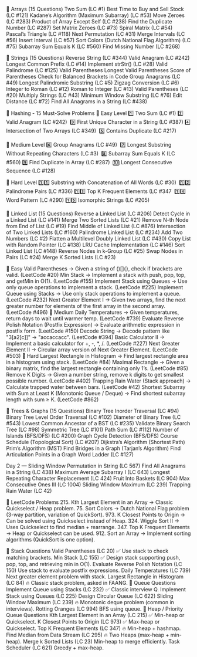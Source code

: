 📌 Arrays (15 Questions)
Two Sum (LC #1)
Best Time to Buy and Sell Stock (LC #121)
Kadane’s Algorithm (Maximum Subarray) (LC #53)
Move Zeroes (LC #283)
Product of Array Except Self (LC #238)
Find the Duplicate Number (LC #287)
Set Matrix Zeroes (LC #73)
Spiral Matrix (LC #54)
Pascal’s Triangle (LC #118)
Next Permutation (LC #31)
Merge Intervals (LC #56)
Insert Interval (LC #57)
Sort Colors (Dutch National Flag Algorithm) (LC #75)
Subarray Sum Equals K (LC #560)
Find Missing Number (LC #268)

📌 Strings (15 Questions)
Reverse String (LC #344)
Valid Anagram (LC #242)
Longest Common Prefix (LC #14)
Implement strStr() (LC #28)
Valid Palindrome (LC #125)
 Valid Parentheses
Longest Valid Parentheses
 Score of Parentheses Check for Balanced Brackets in Code
Group Anagrams (LC #49)
Longest Palindromic Substring (LC #5)
Zigzag Conversion (LC #6)
Integer to Roman (LC #12)
Roman to Integer (LC #13)
Valid Parentheses (LC #20)
Multiply Strings (LC #43)
Minimum Window Substring (LC #76)
Edit Distance (LC #72)
Find All Anagrams in a String (LC #438)

📌 Hashing - 15 Must-Solve Problems
🔹 Easy Level
1️⃣ Two Sum (LC #1)
2️⃣ Valid Anagram (LC #242) 
3️⃣ First Unique Character in a String (LC #387)
4️⃣ Intersection of Two Arrays (LC #349) 
5️⃣ Contains Duplicate (LC #217)

🔹 Medium Level
6️⃣ Group Anagrams (LC #49) 
7️⃣ Longest Substring Without Repeating Characters (LC #3) 
8️⃣ Subarray Sum Equals K (LC #560)
9️⃣ Find Duplicate in Array (LC #287) 
🔟 Longest Consecutive Sequence (LC #128)

🔹 Hard Level
1️⃣1️⃣ Substring with Concatenation of All Words (LC #30) 
1️⃣2️⃣ Palindrome Pairs (LC #336)
1️⃣3️⃣ Top K Frequent Elements (LC #347
 1️⃣4️⃣ Word Pattern (LC #290)
1️⃣5️⃣ Isomorphic Strings (LC #205)


📌 Linked List (15 Questions)
Reverse a Linked List (LC #206)
Detect Cycle in a Linked List (LC #141)
Merge Two Sorted Lists (LC #21)
Remove N-th Node from End of List (LC #19)
Find Middle of Linked List (LC #876)
Intersection of Two Linked Lists (LC #160)
Palindrome Linked List (LC #234)
Add Two Numbers (LC #2)
Flatten a Multilevel Doubly Linked List (LC #430)
Copy List with Random Pointer (LC #138)
LRU Cache Implementation (LC #146)
Sort Linked List (LC #148)
Reverse Nodes in k-Group (LC #25)
Swap Nodes in Pairs (LC #24)
Merge K Sorted Lists (LC #23)



📗 Easy
Valid Parentheses
→ Given a string of ()[]{}, check if brackets are valid.
(LeetCode #20)
Min Stack
→ Implement a stack with push, pop, top, and getMin in O(1).
(LeetCode #155)
Implement Stack using Queues
→ Use only queue operations to implement a stack.
(LeetCode #225)
Implement Queue using Stacks
→ Use only stack operations to implement a queue.
(LeetCode #232)
Next Greater Element I
→ Given two arrays, find the next greater number for elements of the first array in the second array.
(LeetCode #496)
📘 Medium
Daily Temperatures
→ Given temperatures, return days to wait until warmer temp.
(LeetCode #739)
Evaluate Reverse Polish Notation (Postfix Expression)
→ Evaluate arithmetic expression in postfix form.
(LeetCode #150)
Decode String
→ Decode pattern like "3[a2[c]]" → "accaccacc".
(LeetCode #394)
Basic Calculator II
→ Implement a basic calculator for +, -, *, /.
(LeetCode #227)
Next Greater Element II
→ Circular array version of Next Greater Element.
(LeetCode #503)
📕 Hard
Largest Rectangle in Histogram
→ Find largest rectangle area in a histogram using stack.
(LeetCode #84)
Maximal Rectangle
→ Given a binary matrix, find the largest rectangle containing only 1’s.
(LeetCode #85)
Remove K Digits
→ Given a number string, remove k digits to get smallest possible number.
(LeetCode #402)
Trapping Rain Water (Stack approach)
→ Calculate trapped water between bars.
(LeetCode #42)
Shortest Subarray with Sum at Least K (Monotonic Queue / Deque)
→ Find shortest subarray length with sum ≥ K.
(LeetCode #862)


📌 Trees & Graphs (15 Questions)
Binary Tree Inorder Traversal (LC #94)
Binary Tree Level Order Traversal (LC #102)
Diameter of Binary Tree (LC #543)
Lowest Common Ancestor of a BST (LC #235)
Validate Binary Search Tree (LC #98)
Symmetric Tree (LC #101)
Path Sum (LC #112)
Number of Islands (BFS/DFS) (LC #200)
Graph Cycle Detection (BFS/DFS)
Course Schedule (Topological Sort) (LC #207)
Dijkstra’s Algorithm (Shortest Path)
Prim’s Algorithm (MST)
Find Bridges in a Graph (Tarjan’s Algorithm)
Find Articulation Points in a Graph
Word Ladder (LC #127)


Day 2 — Sliding Window
Permutation in String (LC 567)
Find All Anagrams in a String (LC 438)
Maximum Average Subarray I (LC 643)
Longest Repeating Character Replacement (LC 424)
Fruit Into Baskets (LC 904)
Max Consecutive Ones III (LC 1004)
Sliding Window Maximum (LC 239)
Trapping Rain Water (LC 42)



🔹 LeetCode Problems
215. Kth Largest Element in an Array
→ Classic Quickselect / Heap problem.
75. Sort Colors
→ Dutch National Flag problem (3-way partition, variation of QuickSort).
973. K Closest Points to Origin
→ Can be solved using Quickselect instead of Heap.
324. Wiggle Sort II
→ Uses Quickselect to find median + rearrange.
347. Top K Frequent Elements
→ Heap or Quickselect can be used.
912. Sort an Array
→ Implement sorting algorithms (QuickSort is one option).


🔹 Stack Questions
Valid Parentheses (LC 20) ✅
Use stack to check matching brackets.
Min Stack (LC 155) ✅
Design stack supporting push, pop, top, and retrieving min in O(1).
Evaluate Reverse Polish Notation (LC 150)
Use stack to evaluate postfix expressions.
Daily Temperatures (LC 739)
Next greater element problem with stack.
Largest Rectangle in Histogram (LC 84) 🔥
Classic stack problem, asked in FAANG.
🔹 Queue Questions
Implement Queue using Stacks (LC 232) ✅
Classic interview Q.
Implement Stack using Queues (LC 225)
Design Circular Queue (LC 622)
Sliding Window Maximum (LC 239) 🔥
Monotonic deque problem (common in interviews).
Rotting Oranges (LC 994)
BFS using queue.
🔹 Heap / Priority Queue Questions
Kth Largest Element in an Array (LC 215) ✅
Min-heap or Quickselect.
K Closest Points to Origin (LC 973) ✅
Max-heap or Quickselect.
Top K Frequent Elements (LC 347) 🔥
Min-heap + hashmap.
Find Median from Data Stream (LC 295) 🔥
Two Heaps (max-heap + min-heap).
Merge k Sorted Lists (LC 23)
Min-heap to merge efficiently.
Task Scheduler (LC 621)
Greedy + max-heap.

